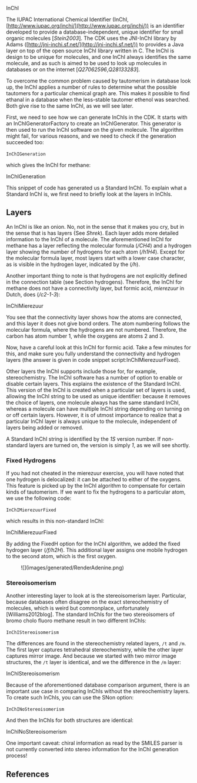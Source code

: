 <section level="#" label="inchi">InChI</section>

The IUPAC International Chemical Identifier (<topic>InChI</topic>, 
[http://www.iupac.org/inchi/](http://www.iupac.org/inchi/)) is an identifier developed
to provide a database-independent, unique identifier for small organic
molecules [<cite>Stein2003</cite>]. The CDK uses the <topic>JNI-InChI</topic> library by Adams
([http://jni-inchi.sf.net/](http://jni-inchi.sf.net/)) to provides
a Java layer on top of the open source InChI library written in C.
The InChI is design to be unique for molecules, and one InChI always identifies
the same molecule, and as such is aimed to be used to look up molecules in
databases or on the internet [<cite>Q27062596</cite>,<cite>Q28133283</cite>].

To overcome the common problem caused by <topic>tautomerism</topic> in database look up,
the InChI applies a number of rules to determine what the possible tautomers
for a particular chemical graph are. This makes it possible to find ethanal
in a database when the less-stable tautomer ethenol was searched. Both give
rise to the same InChI, as we will see later.

First, we need to see how we can generate InChIs in the CDK. It starts with
an <class>InChIGeneratorFactory</class> to create an <class>InChIGenerator</class>. This
generator is then used to run the InChI software on the given molecule. The
algorithm might fail, for various reasons, and we need to check if the
generation succeeded too:

<code>InChIGeneration</code>

which gives the InChI for methane:

<out>InChIGeneration</out>

This snippet of code has generated us a <topic>Standard InChI</topic>. To explain
what a Standard InChI is, we first need to briefly look at the layers in
InChIs.

## Layers

An InChI is like an onion. No, not in the sense that it makes you
cry, but in the sense that is has layers {See *Shrek*).
Each layer adds more detailed information to the InChI of a molecule.
The aforementioned InChI for methane has a layer reflecting the molecular
formula (*/CH4*) and a hydrogen layer showing the number of
hydrogens for each atom (*/h1H4*). Except for the molecular formula
layer, most layers start with a lower case character, as is visible in the
hydrogen layer, indicated by the (*/h*).

Another important thing to note is that hydrogens are not explicitly
defined in the connection table (see Section <xref>hydrogens</xref>).
Therefore, the InChI for methane does not have a connectivity layer,
but formic acid, *mierezuur* in Dutch, does (*/c2-1-3*):

<out>InChIMierezuur</out>

You see that the <topic>connectivity layer</topic> shows how the atoms are connected, and
this layer it does not give bond orders. The atom numbering follows the molecular
formula, where the hydrogens are not numbered. Therefore, the carbon
has atom number 1, while the oxygens are atoms 2 and 3.

Now, have a careful look at this InChI for formic acid. Take a few minutes for
this, and make sure you fully understand the connectivity and hydrogen
layers (the answer is given in code snippet <xref>script:InChIMierezuurFixed</xref>).

Other layers the InChI supports include those for, for example, stereochemistry.
The InChI software has a number of option to enable or disable certain layers.
This explains the existence of the <topic>Standard InChI</topic>. This version of
the InChI is created when a particular set of layers is used, allowing the
InChI string to be used as <topic>unique identifier</topic>: because it removes the
choice of layers, one molecule always has the same standard InChI, whereas
a molecule can have multiple InChI string depending on turning on or off certain
layers. However, it is of utmost importance to realize that a particular InChI
layer is always unique to the molecule, independent of layers being added
or removed.

A Standard InChI string is identified by the *1S* version number. If
non-standard layers are turned on, the version is simply *1*, as we will
see shortly.

### Fixed Hydrogens

If you had not cheated in the mierezuur exercise, you will have noted that one
hydrogen is delocalized: it can be attached to either of the oxygens. This
feature is picked up by the InChI algorithm to compensate for certain kinds
of <topic>tautomerism</topic>. If we want to fix the hydrogens to a particular
atom, we use the following code:

<code>InChIMierezuurFixed</code>

which results in this non-standard InChI:

<out>InChIMierezuurFixed</out>

By adding the <topic>FixedH option</topic> for the InChI algorithm, we added the
<topic>fixed hydrogen layer</topic> (*/f/h2H*). This additional layer assigns
one mobile hydrogen to the second atom, which is the first oxygen.

<!-- <code>RenderAdenine</code> -->
<figure label="adenine" caption="2D diagram of one of the tautomers of adenine.">
![](images/generated/RenderAdenine.png)
</figure>

### Stereoisomerism

Another interesting layer to look at is the <topic>stereoisomerism</topic> layer. Particular,
because databases often disagree on the exact <topic>stereochemistry</topic> of molecules, which is
weird but commonplace, unfortunately [Williams2012blog]. The standard InChIs for 
the two stereoisomers of bromo cholo fluoro methane result in two different InChIs:

<code>InChIStereoisomerism</code>

The differences are found in the stereochemistry related layers, `/t` and `/m`.
The first layer captures tetrahedral stereochemistry, while the other layer captures mirror
image. And because we started with two mirror image structures, the `/t` layer is
identical, and we the difference in the `/m` layer:

<out>InChIStereoisomerism</out>

Because of the aforementioned database comparison argument, there is an important use case in
comparing InChIs without the stereochemistry layers. To create such InChIs, you can use the
<topic>SNon option</topic>:

<code>InChINoStereoisomerism</code>

And then the InChIs for both structures are identical:

<out>InChINoStereoisomerism</out>

One important caveat: chiral information as read by the SMILES parser is not currently converted
into stereo information for the InChI generation process!



## References

<references/>

